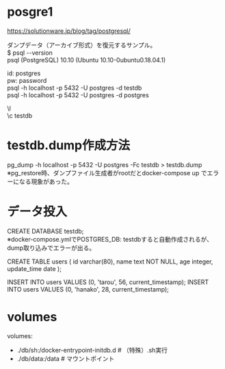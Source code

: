 # posgre1
https://solutionware.jp/blog/tag/postgresql/  

ダンプデータ（アーカイブ形式）を復元するサンプル。  
$ psql --version  
psql (PostgreSQL) 10.10 (Ubuntu 10.10-0ubuntu0.18.04.1)  

id: postgres  
pw: password  
psql -h localhost -p 5432 -U postgres -d testdb  
psql -h localhost -p 5432 -U postgres -d postgres  

\l  
\c testdb  

# testdb.dump作成方法
pg_dump -h localhost -p 5432 -U postgres -Fc testdb > testdb.dump  
※pg_restore時、ダンプファイル生成者がrootだとdocker-compose up でエラーになる現象があった。  

# データ投入

CREATE DATABASE testdb;  
※docker-compose.ymlでPOSTGRES_DB: testdbすると自動作成されるが、dump取り込みでエラーが出る。  
  
CREATE TABLE users (
	id			varchar(80),
	name		text		NOT NULL,
	age			integer,
	update_time	date
);

INSERT INTO users VALUES (0, 'tarou', 56, current_timestamp);
INSERT INTO users VALUES (0, 'hanako', 28, current_timestamp);


# volumes
volumes:  
  - ./db/sh:/docker-entrypoint-initdb.d  # （特殊）.sh実行  
  - ./db/data:/data                      # マウントポイント  

